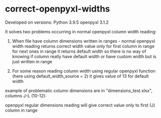 # correct-openpyxl-widths
Developed on versions:
Python      3.9.5
openpyxl    3.1.2

It solves two problems occurring in normal openpyxl column width reading:
    
1. When file have column dimensions written in ranges - normal openpyxl width reading returns correct
width value only for first column in range for next ones in range it returns default width
so there is no way of knowing if column really have default width or have custom width but is just written in range
    
2. For some reason reading column width using regular openpyxl function (here using default_width_source = 2)
it gives value of 13 for default width

	
example of problematic column dimensions are in "dimensions_test.xlsx", columns J-L (10-12):
    <col min="10" max="12" width="15.77734375" customWidth="1"/>

openpyxl regular dimensions reading will give correct value only to first (J) column in range
